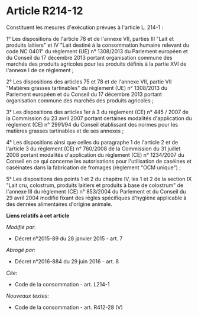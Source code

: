 # Article R214-12

Constituent les mesures d'exécution prévues à l'article L. 214-1 : 

1° Les dispositions de l'article 78 et de l'annexe VII, parties III "Lait et produits laitiers" et IV "Lait destiné à la
consommation humaine relevant du code NC 0401" du règlement (UE) n° 1308/2013 du Parlement européen et du Conseil du 17
décembre 2013 portant organisation commune des marchés des produits agricoles pour les produits définis à la partie XVI de
l'annexe I de ce règlement ;

2° Les dispositions des articles 75 et 78 et de l'annexe VII, partie VII "Matières grasses tartinables" du règlement (UE) n°
1308/2013 du Parlement européen et du Conseil du 17 décembre 2013 portant organisation commune des marchés des produits
agricoles ;

3° Les dispositions des articles 1er à 3 du règlement (CE) n° 445 / 2007 de la Commission du 23 avril 2007 portant certaines
modalités d'application du règlement (CE) n° 2991/94 du Conseil établissant des normes pour les matières grasses tartinables
et de ses annexes ; 

4° Les dispositions ainsi que celles du paragraphe 1 de l'article 2 et de l'article 3 du règlement (CE) n° 760/2008 de la
Commission du 31 juillet 2008 portant modalités d'application du règlement (CE) n° 1234/2007 du Conseil en ce qui concerne
les autorisations pour l'utilisation de caséines et caséinates dans la fabrication de fromages (règlement "OCM unique") ;

5° Les dispositions des points 1 et 2 du chapitre IV, les 1 et 2 de la section IX "Lait cru, colostrum, produits laitiers et
produits à base de colostrum" de l'annexe III du règlement (CE) n° 853/2004 du Parlement et du Conseil du 29 avril 2004
modifié fixant des règles spécifiques d'hygiène applicable à des denrées alimentaires d'origine animale.

**Liens relatifs à cet article**

_Modifié par_:

  - Décret n°2015-89 du 28 janvier 2015 - art. 7

_Abrogé par_:

  - Décret n°2016-884 du 29 juin 2016 - art. 8

_Cite_:

  - Code de la consommation - art. L214-1

_Nouveaux textes_:

  - Code de la consommation - art. R412-28 (V)
